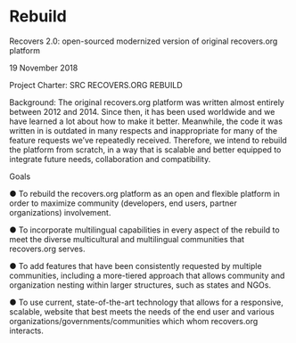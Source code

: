 # Rebuild
Recovers 2.0: open-sourced modernized version of original recovers.org platform


19 November 2018

Project Charter: SRC RECOVERS.ORG REBUILD

Background: The original recovers.org platform was written almost entirely between 2012 and 2014. Since then, it has
been used worldwide and we have learned a lot about how to make it better. Meanwhile, the code it was
written in is outdated in many respects and inappropriate for many of the feature requests we’ve
repeatedly received. Therefore, we intend to rebuild the platform from scratch, in a way that is scalable and better equipped to integrate future needs, collaboration and compatibility.

Goals

● To rebuild the recovers.org platform as an open and flexible platform in order to maximize community
(developers, end users, partner organizations) involvement.

● To incorporate multilingual capabilities in every aspect of the rebuild to meet the diverse
multicultural and multilingual communities that recovers.org serves.

● To add features that have been consistently requested by multiple communities, including a
more-tiered approach that allows community and organization nesting within larger structures,
such as states and NGOs.

● To use current, state-of-the-art technology that allows for a responsive, scalable, website that best
meets the needs of the end user and various organizations/governments/communities which
whom recovers.org interacts.



